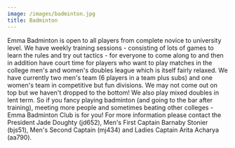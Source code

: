 ```yaml
---
image: /images/badminton.jpg
title: Badminton
---
```


Emma Badminton is open to all players from complete novice to university level. We have weekly training sessions - consisting of lots of games to learn the rules and try out tactics - for everyone to come along to and then in addition have court time for players who want to play matches in the college men's and women's doubles league which is itself fairly relaxed. We have currently two men's team (6 players in a team plus subs) and one women's team in competitive but fun divisions. We may not come out on top but we haven't dropped to the bottom! We also play mixed doubles in lent term. So if you fancy playing badminton (and going to the bar after training), meeting more people and sometimes beating other colleges - Emma Badminton Club is for you!
For more information please contact the President Jade Doughty (jd652), Men's First Captain Barnaby Stonier (bjs51), Men's Second Captain (mj434) and Ladies Captain Arita Acharya (aa790).
